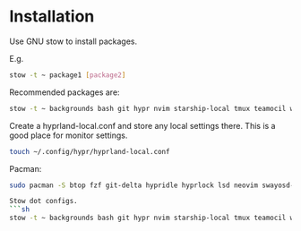 # Installation
Use GNU stow to install packages.

E.g.

```sh
stow -t ~ package1 [package2]
```

Recommended packages are:

```sh
stow -t ~ backgrounds bash git hypr nvim starship-local tmux teamocil waybar wofi
```

Create a hyprland-local.conf and store any local settings there.
This is a good place for monitor settings.
```sh
touch ~/.config/hypr/hyprland-local.conf
```

Pacman:
```sh
sudo pacman -S btop fzf git-delta hypridle hyprlock lsd neovim swayosd-git swww ueberzugpp yazi

Stow dot configs.
```sh
stow -t ~ backgrounds bash git hypr nvim starship-local tmux teamocil waybar wofi
```

